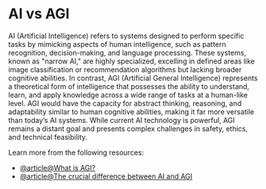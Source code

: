 # AI vs AGI

AI (Artificial Intelligence) refers to systems designed to perform specific tasks by mimicking aspects of human intelligence, such as pattern recognition, decision-making, and language processing. These systems, known as "narrow AI," are highly specialized, excelling in defined areas like image classification or recommendation algorithms but lacking broader cognitive abilities. In contrast, AGI (Artificial General Intelligence) represents a theoretical form of intelligence that possesses the ability to understand, learn, and apply knowledge across a wide range of tasks at a human-like level. AGI would have the capacity for abstract thinking, reasoning, and adaptability similar to human cognitive abilities, making it far more versatile than today’s AI systems. While current AI technology is powerful, AGI remains a distant goal and presents complex challenges in safety, ethics, and technical feasibility.

Learn more from the following resources:

- [@article@What is AGI?](https://aws.amazon.com/what-is/artificial-general-intelligence/)
- [@article@The crucial difference between AI and AGI](https://www.forbes.com/sites/bernardmarr/2024/05/20/the-crucial-difference-between-ai-and-agi/)
